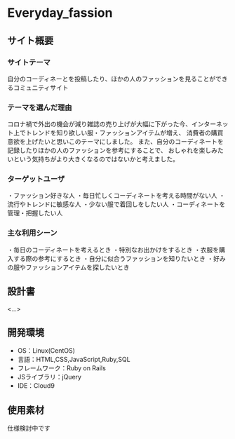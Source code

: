 # Everyday_fassion

## サイト概要
### サイトテーマ
自分のコーディネーとを投稿したり、ほかの人のファッションを見ることができるコミュニティサイト

### テーマを選んだ理由
コロナ禍で外出の機会が減り雑誌の売り上げが大幅に下がった今、インターネット上でトレンドを知り欲しい服・ファッションアイテムが増え、
消費者の購買意欲を上げたいと思いこのテーマにしました。
また、自分のコーディネートを記録したりほかの人のファッションを参考にすることで、
おしゃれを楽しみたいという気持ちがより大きくなるのではないかと考えました。

### ターゲットユーザ
・ファッション好きな人
・毎日忙しくコーディネートを考える時間がない人
・流行やトレンドに敏感な人
・少ない服で着回しをしたい人
・コーディネートを管理・把握したい人

### 主な利用シーン
・毎日のコーディネートを考えるとき
・特別なお出かけをするとき
・衣服を購入する際の参考にするとき
・自分に似合うファッションを知りたいとき
・好みの服やファッションアイテムを探したいとき

## 設計書
<...>

## 開発環境
- OS：Linux(CentOS)
- 言語：HTML,CSS,JavaScript,Ruby,SQL
- フレームワーク：Ruby on Rails
- JSライブラリ：jQuery
- IDE：Cloud9

## 使用素材
仕様検討中です

